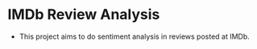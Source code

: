 IMDb Review Analysis
====================

* This project aims to do sentiment analysis in reviews posted at IMDb.